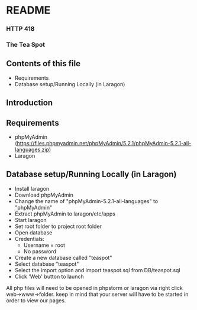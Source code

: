# README
### HTTP 418
### The Tea Spot

## Contents of this file

- Requirements
- Database setup/Running Locally (in Laragon)

## Introduction


## Requirements

- phpMyAdmin (https://files.phpmyadmin.net/phpMyAdmin/5.2.1/phpMyAdmin-5.2.1-all-languages.zip)
- Laragon 

## Database setup/Running Locally (in Laragon)

- Install laragon 
- Download phpMyAdmin 
- Change the name of "phpMyAdmin-5.2.1-all-languages" to "phpMyAdmin"
- Extract phpMyAdmin to laragon/etc/apps 
- Start laragon
- Set root folder to project root folder
- Open database
- Credentials:
  - Username = root 
  - No password 
- Create a new database called "teaspot"
- Select database "teaspot"
- Select the import option and import teaspot.sql from DB/teaspot.sql
- Click 'Web' button to launch


All php files will need to be opened in phpstorm or laragon via right click web->www->folder.
keep in mind that your server will have to be started in order to view our pages.
